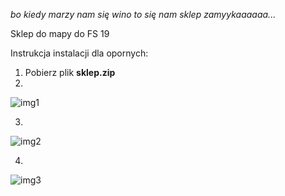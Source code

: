 *bo kiedy marzy nam się wino to się nam sklep zamyykaaaaaa...*

Sklep do mapy do FS 19

Instrukcja instalacji dla opornych:
1. Pobierz plik **sklep.zip**
2.

![img1](https://abload.de/img/unknowna6jej.png)

3.

![img2](https://abload.de/img/unknowns5ka4.png)

4.

![img3](https://abload.de/img/unknowndyjkw.png)
